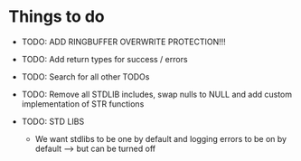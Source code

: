 # Things to do
- TODO: ADD RINGBUFFER OVERWRITE PROTECTION!!!
- TODO: Add return types for success / errors
- TODO: Search for all other TODOs
- TODO: Remove all STDLIB includes, swap nulls to NULL and add custom implementation of STR functions

- TODO: STD LIBS
    -	We want stdlibs to be one by default and logging errors to be on by default --> but can be turned off